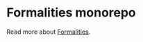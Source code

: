 # Formalities monorepo

Read more about [Formalities](https://github.com/karlvr/formalities/tree/master/packages/formalities).
